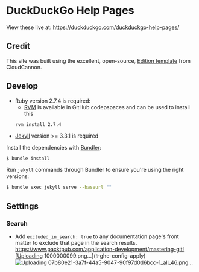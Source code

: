 # DuckDuckGo Help Pages
View these live at: https://duckduckgo.com/duckduckgo-help-pages/

## Credit
This site was built using the excellent, open-source, [Edition template](https://github.com/CloudCannon/edition-jekyll-template) from CloudCannon.

## Develop

- Ruby version 2.7.4 is required:
  - [RVM](https://rvm.io/) is available in GitHub codepspaces and can be used to install this
  ```
  rvm install 2.7.4
  ```
- [Jekyll](http://jekyllrb.com/) version >= 3.3.1 is required

Install the dependencies with [Bundler](http://bundler.io/):

~~~bash
$ bundle install
~~~

Run `jekyll` commands through Bundler to ensure you're using the right versions:

~~~bash
$ bundle exec jekyll serve --baseurl ""
~~~

## Settings

### Search

* Add `excluded_in_search: true` to any documentation page's front matter to exclude that page in the search results.
https://www.packtpub.com/application-development/mastering-git![Uploading 1000000099.png…](✨ghe-config-apply)![Uploading 07b80e21-3a7f-44a5-9047-90f97d0d6bcc-1_all_46.png…]()

